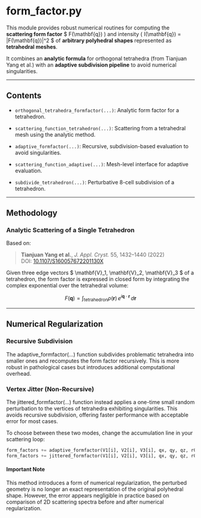 # form_factor.py

This module provides robust numerical routines for computing the **scattering form factor** $ F(\mathbf{q}) \) and intensity \( I(\mathbf{q}) = |F(\mathbf{q})|^2 $ of **arbitrary polyhedral shapes** represented as **tetrahedral meshes**.

It combines an **analytic formula** for orthogonal tetrahedra (from Tianjuan Yang et al.) with an **adaptive subdivision pipeline** to avoid numerical singularities.

---

## Contents

- `orthogonal_tetrahedra_formfactor(...)`: Analytic form factor for a tetrahedron.
- `scattering_function_tetrahedron(...)`: Scattering from a tetrahedral mesh using the analytic method.

- `adaptive_formfactor(...)`: Recursive, subdivision-based evaluation to avoid singularities.
- `scattering_function_adaptive(...)`: Mesh-level interface for adaptive evaluation.
- `subdivide_tetrahedron(...)`: Perturbative 8-cell subdivision of a tetrahedron.

---

## Methodology

### Analytic Scattering of a Single Tetrahedron

Based on:
> **Tianjuan Yang et al.**, *J. Appl. Cryst.* 55, 1432–1440 (2022)  
> DOI: [10.1107/S160057672201130X](https://doi.org/10.1107/S160057672201130X)

Given three edge vectors $ \mathbf{V}_1, \mathbf{V}_2, \mathbf{V}_3 $ of a tetrahedron, the form factor is expressed in closed form by integrating the complex exponential over the tetrahedral volume:

$$
F(\mathbf{q}) = \int_{\text{tetrahedron}} \rho(\mathbf{r}) \, e^{i \mathbf{q} \cdot \mathbf{r}} \, d\mathbf{r}
$$

---

## Numerical Regularization

### Recursive Subdivision
The adaptive_formfactor(...) function subdivides problematic tetrahedra into smaller ones and recomputes the form factor recursively. This is more robust in pathological cases but introduces additional computational overhead.

### Vertex Jitter (Non-Recursive)
The jittered_formfactor(...) function instead applies a one-time small random perturbation to the vertices of tetrahedra exhibiting singularities. This avoids recursive subdivision, offering faster performance with acceptable error for most cases.

To choose between these two modes, change the accumulation line in your scattering loop:
```python
form_factors += adaptive_formfactor(V1[i], V2[i], V3[i], qx, qy, qz, r0[i], DENSITY, det_T)
form_factors += jittered_formfactor(V1[i], V2[i], V3[i], qx, qy, qz, r0[i], DENSITY, det_T)
```

#### Important Note
This method introduces a form of numerical regularization, the perturbed geometry is no longer an exact representation of the original polyhedral shape. However, the error appears negligible in practice based on comparison of 2D scattering spectra before and after numerical regularization.